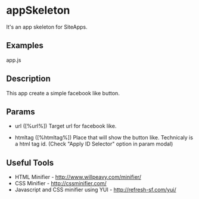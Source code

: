 appSkeleton
===========

It's an app skeleton for SiteApps.

Examples
-------------------------
app.js

## Description

This app create a simple facebook like button.

## Params
* url ([%url%])
Target url for facebook like.

* htmltag ([%htmltag%])
Place that will show the button like. Technicaly is a html tag id. (Check "Apply ID Selector" option in param modal)

Useful Tools
-------------------------
* HTML Minifier - http://www.willpeavy.com/minifier/
* CSS Minifier - http://cssminifier.com/
* Javascript and CSS minifier using YUI - http://refresh-sf.com/yui/
